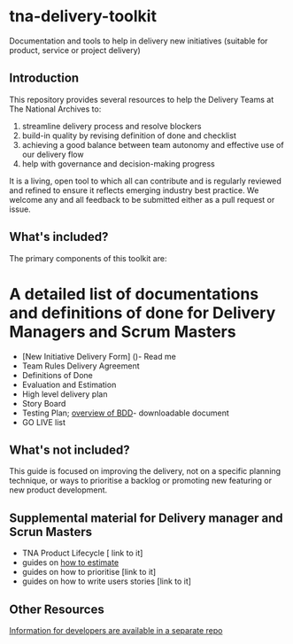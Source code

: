# tna-delivery-toolkit
 Documentation and tools to help in delivery new initiatives (suitable for product, service or project delivery)  

## Introduction  
This repository provides several resources to help the Delivery Teams at The National Archives to:  

1.	streamline delivery process and resolve blockers
2.	build-in quality by revising definition of done and checklist 
3.	achieving a good balance between team autonomy and effective use of our delivery flow
4.	help with governance and decision-making progress

It is a living, open tool to which all can contribute and is regularly reviewed and refined to ensure it reflects emerging industry best practice. We welcome any and all feedback to be submitted either as a pull request or issue.  

## What's included?  
The primary components of this toolkit are:  

# A detailed list of documentations and definitions of done for Delivery Managers and Scrum Masters  
*	[New Initiative Delivery Form] ()- Read me
*	Team Rules Delivery Agreement
*	Definitions of Done
*	Evaluation and Estimation
*	High level delivery plan
*	Story Board
*	Testing Plan; [overview of BDD](https://github.com/nationalarchives/tna-delivery-toolkit/blob/master/DocumentsBDD.pptx)- downloadable document 
*	GO LIVE list 

## What's not included?  
This guide is focused on improving the delivery, 
not on a specific planning technique, or ways to prioritise a backlog or promoting new featuring or new product development.  

## Supplemental material for Delivery manager and Scrun Masters
*	TNA Product Lifecycle [ link to it]
*	guides on [how to estimate](https://github.com/nationalarchives/tna-delivery-toolkit/blob/master/howtoestimate.md)
*	guides on how to prioritise [link to it]
*	guides on how to write users stories [link to it]

## Other Resources
[Information for developers are available in a separate repo](https://github.com/nationalarchives/development-guide)


